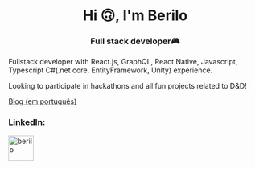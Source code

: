 <h1 align="center">Hi 🙃, I'm Berilo</h1>
<h3 align="center">Full stack developer🎮</h3>

Fullstack developer with React.js, GraphQL, React Native, Javascript, Typescript C#(.net core, EntityFramework, Unity) experience.

Looking to participate in hackathons and all fun projects related to D&D!

<a href="https://berilo.dev/" target="blank">Blog (em português)</a>

<!--
**wberilo/wberilo** is a ✨ _special_ ✨ repository because its `README.md` (this file) appears on your GitHub profile.
Here are some ideas to get you started:
- 🔭 I’m currently working on ...
- 🌱 I’m currently learning ...
- 👯 I’m looking to collaborate on ...
- 🤔 I’m looking for help with ...
- 💬 Ask me about ...
- 📫 How to reach me: ...
- 😄 Pronouns: ...
- ⚡ Fun fact: ...
-->

<h3 align="left">LinkedIn:</h3>
<p align="left">
<a href="https://linkedin.com/in/berilo" target="blank"><img align="center" src="https://cdn.jsdelivr.net/gh/devicons/devicon/icons/linkedin/linkedin-original.svg" alt="berilo" height="50" width="50" /></a>
</p>



<!-- [Top Langs](https://github-readme-stats.vercel.app/api/top-langs/?username=wberilo&theme=tokyonight)

-->
